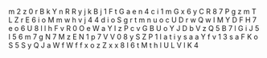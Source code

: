 
 m 2 z 0 r B k Y n R R y j k B j 1 F t G a e n 4 c i 1 m G x 6 y C R 8 7 P g z m T L Z r E 6 i o M m w h v j 4 4 d i o S g r t m n u o c U D r w Q w I M Y D F H 7 e o 6 U 8 l l h F v R 0 O e W a Y I z P c v G B U o Y J D b V z Q 5 B 7 l G i J 5 I 5 6 m 7 g N 7 M z E N 1 p 7 V V 0 8 y S Z P 1 l a t i y s a a Y f v 1 3 s a F K o S 5 S y Q J a W f W f f x o z Z x x 8 I 6 t M t h l U L V l K 4